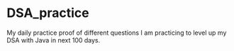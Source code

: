 # DSA_practice
My daily practice proof of different questions I am practicing to level up my DSA with Java in next 100 days.
